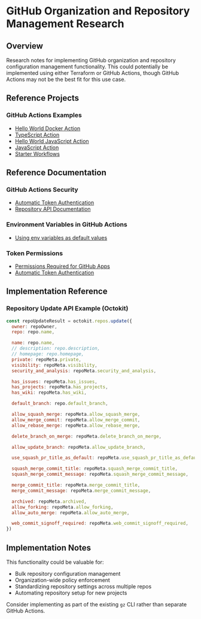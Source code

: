 # GitHub Organization and Repository Management Research

## Overview
Research notes for implementing GitHub organization and repository configuration management functionality. This could potentially be implemented using either Terraform or GitHub Actions, though GitHub Actions may not be the best fit for this use case.

## Reference Projects

### GitHub Actions Examples
- [Hello World Docker Action](https://github.com/actions/hello-world-docker-action)
- [TypeScript Action](https://github.com/actions/typescript-action)  
- [Hello World JavaScript Action](https://github.com/actions/hello-world-javascript-action)
- [JavaScript Action](https://github.com/actions/javascript-action)
- [Starter Workflows](https://github.com/actions/starter-workflows)

## Reference Documentation

### GitHub Actions Security
- [Automatic Token Authentication](https://docs.github.com/ko/actions/security-for-github-actions/security-guides/automatic-token-authentication)
- [Repository API Documentation](https://docs.github.com/en/rest/repos/repos?apiVersion=2022-11-28#update-a-repository)

### Environment Variables in GitHub Actions
- [Using env variables as default values](https://stackoverflow.com/questions/73955908/how-to-use-env-variable-as-default-value-for-input-in-github-actions)

### Token Permissions
- [Permissions Required for GitHub Apps](https://docs.github.com/ko/rest/authentication/permissions-required-for-github-apps?apiVersion=2022-11-28)
- [Automatic Token Authentication](https://docs.github.com/en/actions/security-for-github-actions/security-guides/automatic-token-authentication)

## Implementation Reference

### Repository Update API Example (Octokit)

```javascript
const repoUpdateResult = octokit.repos.update({
  owner: repoOwner,
  repo: repo.name,

  name: repo.name,
  // description: repo.description,
  // homepage: repo.homepage,
  private: repoMeta.private,
  visibility: repoMeta.visibility,
  security_and_analysis: repoMeta.security_and_analysis,

  has_issues: repoMeta.has_issues,
  has_projects: repoMeta.has_projects,
  has_wiki: repoMeta.has_wiki,

  default_branch: repo.default_branch,

  allow_squash_merge: repoMeta.allow_squash_merge,
  allow_merge_commit: repoMeta.allow_merge_commit,
  allow_rebase_merge: repoMeta.allow_rebase_merge,

  delete_branch_on_merge: repoMeta.delete_branch_on_merge,

  allow_update_branch: repoMeta.allow_update_branch,

  use_squash_pr_title_as_default: repoMeta.use_squash_pr_title_as_default,

  squash_merge_commit_title: repoMeta.squash_merge_commit_title,
  squash_merge_commit_message: repoMeta.squash_merge_commit_message,

  merge_commit_title: repoMeta.merge_commit_title,
  merge_commit_message: repoMeta.merge_commit_message,

  archived: repoMeta.archived,
  allow_forking: repoMeta.allow_forking,
  allow_auto_merge: repoMeta.allow_auto_merge,

  web_commit_signoff_required: repoMeta.web_commit_signoff_required,
})
```

## Implementation Notes

This functionality could be valuable for:
- Bulk repository configuration management
- Organization-wide policy enforcement  
- Standardizing repository settings across multiple repos
- Automating repository setup for new projects

Consider implementing as part of the existing `gz` CLI rather than separate GitHub Actions.
